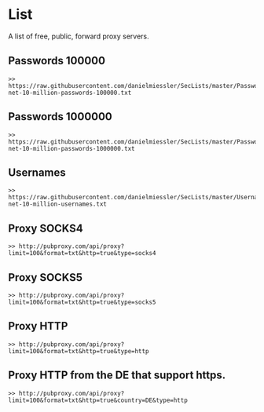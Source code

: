 # List
A list of free, public, forward proxy servers.


## Passwords 100000
```
>> https://raw.githubusercontent.com/danielmiessler/SecLists/master/Passwords/xato-net-10-million-passwords-100000.txt
```

## Passwords 1000000
```
>> https://raw.githubusercontent.com/danielmiessler/SecLists/master/Passwords/xato-net-10-million-passwords-1000000.txt
```

## Usernames
```
>> https://raw.githubusercontent.com/danielmiessler/SecLists/master/Usernames/xato-net-10-million-usernames.txt
```

## Proxy SOCKS4
```
>> http://pubproxy.com/api/proxy?limit=100&format=txt&http=true&type=socks4
```
## Proxy SOCKS5
```
>> http://pubproxy.com/api/proxy?limit=100&format=txt&http=true&type=socks5
```
## Proxy HTTP
```
>> http://pubproxy.com/api/proxy?limit=100&format=txt&http=true&type=http
```
## Proxy HTTP from the DE that support https.
```
>> http://pubproxy.com/api/proxy?limit=100&format=txt&http=true&country=DE&type=http
```
